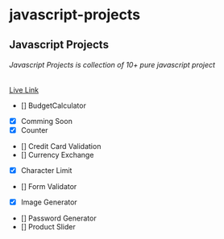 # javascript-projects



## Javascript Projects

######  Javascript Projects is collection of 10+ pure javascript project

[Live Link ]()


- []  BudgetCalculator
- [x] Comming Soon
- [x] Counter
- []  Credit Card Validation
- []  Currency Exchange 
- [x] Character Limit
- []  Form Validator
- [x] Image Generator
- []  Password Generator
- []  Product Slider
